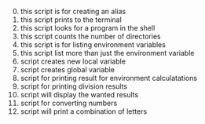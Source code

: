 0. this script is for creating an alias
1. this script prints to the terminal
2. this script looks for a program in the shell
3. this script counts the number of directories
4. this script is for listing environment variables
5. this script list more than just the environment variable
6. script creates new local variable
7. script creates global variable
8. script for printing result for environment calculatations
9. script for printing division results
10. script will display the wanted results
11. script for converting numbers
12. script will print a combination of letters
